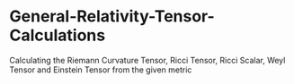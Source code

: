 # General-Relativity-Tensor-Calculations

Calculating the Riemann Curvature Tensor, Ricci Tensor, Ricci Scalar, Weyl Tensor and Einstein Tensor from the given metric 
